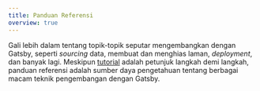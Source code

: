```yaml
---
title: Panduan Referensi
overview: true
---
```


Gali lebih dalam tentang topik-topik seputar mengembangkan dengan Gatsby, seperti *sourcing* data, membuat dan menghias laman, *deployment*, dan banyak lagi. Meskipun [tutorial](/tutorial/) adalah petunjuk langkah demi langkah, panduan referensi adalah sumber daya pengetahuan tentang berbagai macam teknik pengembangan dengan Gatsby.

<GuideList slug={props.slug} />
